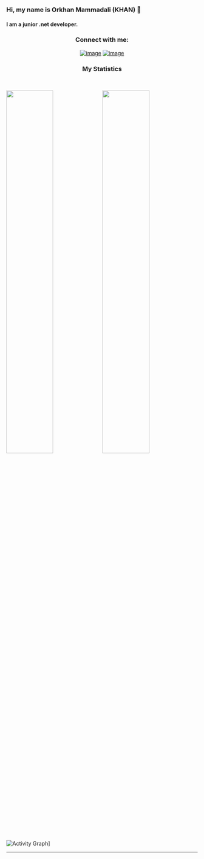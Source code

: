 ### Hi, my name is Orkhan Mammadali (KHAN) 👋
#### I am a junior .net developer.




<h3 align="center">Connect with me:</h3>
<div align="center">

[![image](https://img.shields.io/badge/LinkedIn-0077B5?style=for-the-badge&logo=linkedin&logoColor=white)](https://www.linkedin.com/in/orkhan-8216123/)
[![image](https://img.shields.io/badge/Gmail-D14836?style=for-the-badge&logo=gmail&logoColor=white)](mailto:memmedeli.orxan.om@gmail.com)
  
</div>


<h3 align="center">My Statistics</h3>
<br/>
<p align="left">
  <img width="49.5%" src="https://github-readme-stats.vercel.app/api?username=OrxanMemmedeli&show_icons=true&theme=gruvbox&hide_border=true" />
  <img width="49.5%" src="https://github-readme-streak-stats.herokuapp.com/?user=OrxanMemmedeli&theme=gruvbox&hide_border=true" />
</p>
<br>

![Activity Graph](https://activity-graph.herokuapp.com/graph?username=OrxanMemmedeli&custom_title=Abhigyan%20Trips's%20Contribution%20Graph&theme=gruvbox&bg_color=282828&hide_border=true&line=d1a01f&point=c58545)]

------

